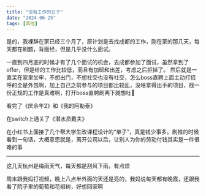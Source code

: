 ```yaml
---
title: "没有工作的日子"
date: "2024-06-25"
tags: [其他]
---
```


是的，我裸辞在家已经三个月了，原计划是去找成都的工作，刚在家的那几天，每天都在刷题，背面经，但是几乎没什么面试。

一直到四月底的时候才有了几个面试的机会，去成都参加了面试，虽然拿到了offer，但是给的工作比较低，而且有加班和出差，考虑之后拒掉了。
然后就是一直呆在家里坐牢，不想出门，不想社交也没有社交，怎么boss直聘上面主动打招呼的全是外包啊，加上自己之前参与的项目都比较乱，没啥拿得出手的项目，找一份正规的工作是真难啊，打开boss直聘刷两下就想吐🤮


看完了《庆余年2》和《我的阿勒泰》

在switch上通关了《潜水员戴夫》

在小红书上面接了几个帮大学生改课程设计的“单子”，真是钱少事多。刷推的时候看到一句话，大概意思就是，离开公司以后，让别人为你的劳动付钱其实是一件很难的事

-------

这几天杭州是梅雨天气，每天都是刮风下雨，有点烦

周末跟我妈打视频，晚上八点半外面的天还是亮的，我妈说每天都有晚霞，还跟我看了院子里的葡萄和花椒树，好想回家啊
